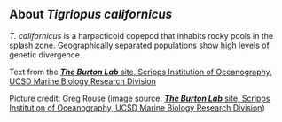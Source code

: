 About *Tigriopus californicus*
------------------------

*T. californicus* is a harpacticoid copepod that inhabits rocky pools in the splash zone. Geographically separated populations show high levels of genetic divergence.

Text from the [***The Burton Lab*** site, Scripps Institution of Oceanography, UCSD
Marine Biology Research Division](http://burtonlab.weebly.com/research.html)

Picture credit: Greg Rouse (image source: [***The Burton Lab*** site, Scripps Institution of Oceanography, UCSD
Marine Biology Research Division](http://burtonlab.weebly.com/store/c1/Featured_Products.html))
